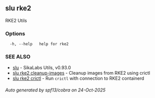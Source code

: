 ## slu rke2

RKE2 Utils

### Options

```
  -h, --help   help for rke2
```

### SEE ALSO

* [slu](slu.md)	 - SikaLabs Utils, v0.93.0
* [slu rke2 cleanup-images](slu_rke2_cleanup-images.md)	 - Cleanup images from RKE2 using crictl
* [slu rke2 crictl](slu_rke2_crictl.md)	 - Run `crictl` with connection to RKE2 containerd

###### Auto generated by spf13/cobra on 24-Oct-2025
